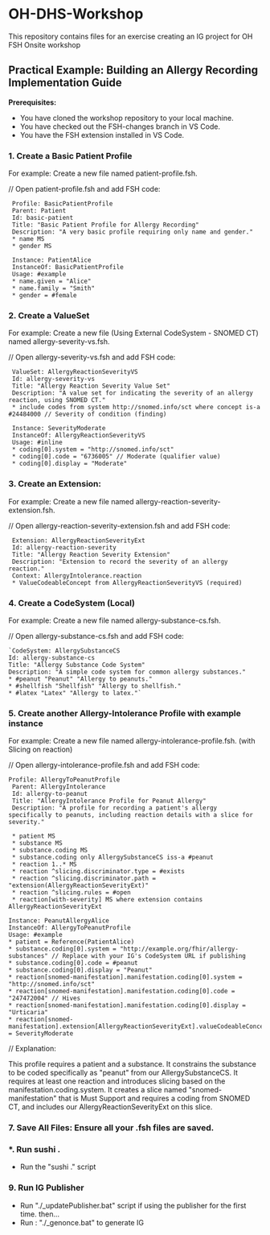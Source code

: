 # OH-DHS-Workshop
This repository contains files for an exercise creating an IG project for OH FSH Onsite workshop

## Practical Example: Building an Allergy Recording Implementation Guide

**Prerequisites:**

* You have cloned the workshop repository to your local machine.
* You have checked out the FSH-changes branch in VS Code.
* You have the FSH extension installed in VS Code.

### 1. Create a Basic Patient Profile
For example: Create a new file named patient-profile.fsh.

// Open patient-profile.fsh and add FSH code: 

     Profile: BasicPatientProfile
     Parent: Patient
     Id: basic-patient
     Title: "Basic Patient Profile for Allergy Recording"
     Description: "A very basic profile requiring only name and gender."
     * name MS
     * gender MS

     Instance: PatientAlice
     InstanceOf: BasicPatientProfile
     Usage: #example
     * name.given = "Alice"
     * name.family = "Smith"
     * gender = #female


### 2. Create a ValueSet 
For example: Create a new file (Using External CodeSystem - SNOMED CT) named allergy-severity-vs.fsh.

// Open allergy-severity-vs.fsh and add FSH code: 

     ValueSet: AllergyReactionSeverityVS
     Id: allergy-severity-vs
     Title: "Allergy Reaction Severity Value Set"
     Description: "A value set for indicating the severity of an allergy reaction, using SNOMED CT."
     * include codes from system http://snomed.info/sct where concept is-a #24484000 // Severity of condition (finding)
          
     Instance: SeverityModerate
     InstanceOf: AllergyReactionSeverityVS
     Usage: #inline
     * coding[0].system = "http://snomed.info/sct"
     * coding[0].code = "6736005" // Moderate (qualifier value)
     * coding[0].display = "Moderate"



### 3. Create an Extension:
For example: Create a new file named allergy-reaction-severity-extension.fsh.

// Open allergy-reaction-severity-extension.fsh and add FSH code: 

     Extension: AllergyReactionSeverityExt
     Id: allergy-reaction-severity
     Title: "Allergy Reaction Severity Extension"
     Description: "Extension to record the severity of an allergy reaction."
     Context: AllergyIntolerance.reaction
     * ValueCodeableConcept from AllergyReactionSeverityVS (required)


### 4. Create a CodeSystem (Local)
For example: Create a new file named allergy-substance-cs.fsh.

// Open allergy-substance-cs.fsh and add FSH code:

    `CodeSystem: AllergySubstanceCS
    Id: allergy-substance-cs
    Title: "Allergy Substance Code System"
    Description: "A simple code system for common allergy substances."
    * #peanut "Peanut" "Allergy to peanuts."
    * #shellfish "Shellfish" "Allergy to shellfish."
    * #latex "Latex" "Allergy to latex."`


### 5. Create another Allergy-Intolerance Profile with example instance
For example: Create a new file named allergy-intolerance-profile.fsh. (with Slicing on reaction)

// Open allergy-intolerance-profile.fsh and add FSH code: 

    Profile: AllergyToPeanutProfile
     Parent: AllergyIntolerance
     Id: allergy-to-peanut
     Title: "AllergyIntolerance Profile for Peanut Allergy"
     Description: "A profile for recording a patient's allergy specifically to peanuts, including reaction details with a slice for severity."

     * patient MS
     * substance MS
     * substance.coding MS
     * substance.coding only AllergySubstanceCS iss-a #peanut 
     * reaction 1..* MS
     * reaction ^slicing.discriminator.type = #exists
     * reaction ^slicing.discriminator.path = "extension(AllergyReactionSeverityExt)"
     * reaction ^slicing.rules = #open
     * reaction[with-severity] MS where extension contains AllergyReactionSeverityExt

    Instance: PeanutAllergyAlice
    InstanceOf: AllergyToPeanutProfile
    Usage: #example
    * patient = Reference(PatientAlice)
    * substance.coding[0].system = "http://example.org/fhir/allergy-substances" // Replace with your IG's CodeSystem URL if publishing
    * substance.coding[0].code = #peanut
    * substance.coding[0].display = "Peanut"
    * reaction[snomed-manifestation].manifestation.coding[0].system = "http://snomed.info/sct"
    * reaction[snomed-manifestation].manifestation.coding[0].code = "247472004" // Hives
    * reaction[snomed-manifestation].manifestation.coding[0].display = "Urticaria"
    * reaction[snomed-manifestation].extension[AllergyReactionSeverityExt].valueCodeableConcept = SeverityModerate

// Explanation:

This profile requires a patient and a substance.
It constrains the substance to be coded specifically as "peanut" from our AllergySubstanceCS.
It requires at least one reaction and introduces slicing based on the manifestation.coding.system.
It creates a slice named "snomed-manifestation" that is Must Support and requires a coding from SNOMED CT, and includes our AllergyReactionSeverityExt on this slice.



### 7. Save All Files: Ensure all your .fsh files are saved.

### *. Run sushi .
* Run the "sushi ." script


### 9. Run IG Publisher
* Run "./_updatePublisher.bat" script if using the publisher for the first time.
  then...
* Run : "./_genonce.bat" to generate IG





